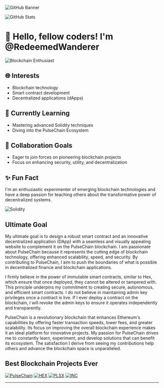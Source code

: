 ![GitHub Banner](https://raw.githubusercontent.com/RedeemedWanderer/Banner-/main/DALL%C2%B7E%202024-05-28%2007.42.56%20-%20A%20detailed%20banner%20with%20the%20theme%20of%20blockchain%20and%20innovation.%20The%20banner%20should%20have%20a%20dark%20background%20with%20elements%20of%20digital%20technology%20such%20as%20in.webp?token=GHSAT0AAAAAACS26N5WN2GHORWJTIVVN7CCZSVYSBA)

![GitHub Stats](https://github-readme-stats.vercel.app/api?username=RedeemedWanderer&show_icons=true&theme=dark)

# 👋 Hello, fellow coders! I'm @RedeemedWanderer

![Blockchain Enthusiast](https://img.shields.io/badge/Blockchain%20Enthusiast-123456?style=for-the-badge&logo=blockchain&logoColor=white)

## 🌐 Interests
- Blockchain technology
- Smart contract development
- Decentralized applications (dApps)

## 🚀 Currently Learning
- Mastering advanced Solidity techniques
- Diving into the PulseChain Ecosystem

## 🤝 Collaboration Goals
- Eager to join forces on pioneering blockchain projects
- Focus on enhancing security, utility, and decentralization

## ✨ Fun Fact
I'm an enthusiastic experimenter of emerging blockchain technologies and have a deep passion for teaching others about the transformative power of decentralized systems.

![Solidity](https://img.shields.io/badge/Solidity-363636?style=for-the-badge&logo=solidity&logoColor=white)

## Ultimate Goal
My ultimate goal is to design a robust smart contract and an innovative decentralized application (DApp) with a seamless and visually appealing website to complement it on the PulseChain blockchain. I am passionate about PulseChain because it represents the cutting edge of blockchain technology, offering enhanced scalability, speed, and security. By contributing to PulseChain, I aim to push the boundaries of what is possible in decentralized finance and blockchain applications.

I firmly believe in the power of immutable smart contracts, similar to Hex, which ensure that once deployed, they cannot be altered or tampered with. This principle underpins my commitment to creating secure, autonomous, and efficient smart contracts. I do not believe in maintaining admin key privileges once a contract is live. If I ever deploy a contract on the blockchain, I will revoke the admin keys to ensure it operates independently and transparently.

PulseChain is a revolutionary blockchain that enhances Ethereum's capabilities by offering faster transaction speeds, lower fees, and greater scalability. Its focus on improving the overall blockchain experience makes it an ideal platform for innovative projects. My passion for PulseChain drives me to constantly learn, experiment, and develop solutions that can benefit its ecosystem. The satisfaction I derive from seeing my contributions help others and advance the blockchain space is unparalleled.

## Best Blockchain Projects Ever
[![PulseChain](https://img.shields.io/badge/PulseChain-3b0a45?style=for-the-badge&logo=PulseChain&logoColor=white)](https://pulsechain.com)
[![HEX](https://img.shields.io/badge/HEX-FF7F00?style=for-the-badge&logo=Hex&logoColor=white)](https://hex.com)
[![PLSX](https://img.shields.io/badge/PLSX-FF0000?style=for-the-badge&logo=PLSX&logoColor=white)](https://pulsex.com)
[![INC](https://img.shields.io/badge/INC-00FF00?style=for-the-badge&logo=INC&logoColor=white)](https://infinitecrypto.com)

---

<!---
RedeemedWanderer/RedeemedWanderer is a ✨ special ✨ repository because its `README.md` (this file) appears on your GitHub profile.
You can click the Preview link to take a look at your changes.
--->
